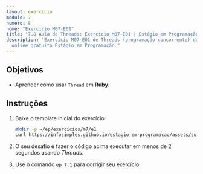 ```yaml
---
layout: exercicio
modulo: 7
numero: 8
nome: "Exercício M07-E01"
title: "7.8 Aula de Threads: Exercício M07-E01 | Estágio em Programação"
description: "Exercício M07-E01 de Threads (programação concorrente) do curso
  online gratuito Estágio em Programação."
---
```


## Objetivos

- Aprender como usar `Thread` em **Ruby**.

## Instruções

1. Baixe o template inicial do exercício:

    ```bash
    mkdir -p ~/ep/exercicios/m7/e1
    curl https://infosimples.github.io/estagio-em-programacao/assets/supplies/m07/m7-e1.rb -o ~/ep/exercicios/m7/e1/m7-e1.rb
    ```

2. O seu desafio é fazer o código acima executar em menos de 2 segundos usando
*Threads*.

3. Use o comando `ep 7.1` para corrigir seu exercício.
